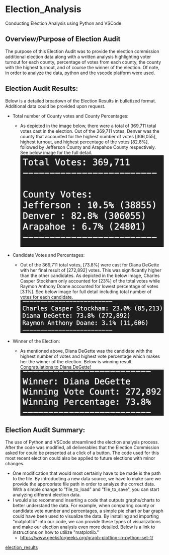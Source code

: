 # Election_Analysis
Conducting Election Analysis using Python and VSCode

## Overview/Purpose of Election Audit

The purpose of this Election Audit was to provide the election commission additional election data along with a written analysis highlighting voter turnout for each county, percentage of votes from each county, the county with the highest turnout, and of course the winner of the election. Of note, in order to analyze the data, python and the vscode platform were used.

## Election Audit Results: 
Below is a detailed breadown of the Election Results in bulletized format. Additional data could be provided upon request.  

* Total number of County votes and County Percentages:
  * As depicted in the image below, there were a total of 369,711 total votes cast in the election. Out of the 369,711 votes, Denver was the county that accounted for the highest number of votes [306,055], highest turnout, and highest percentage of the votes [82.8%], followed by Jefferson County and Arapahoe County respectively. See below image for the full detail. 
![Total_Votes_County_Votes2](Resources/Total_Votes_County_Votes2.png)

* Candidate Votes and Percentages:
  * Out of the 369,711 total votes, [73.8%] were cast for Diana DeGette with her final result of [272,892] votes. This was significantly higher than the other candidates. As depicted in the below image, Charles Casper Stockham only accounted for [23%] of the total votes while Raymon Anthony Doane accounted for lowest percentage of votes [3.1%]. See below image for full detail including total number of votes for each candidate.  
![Candidate_percentage_votes2](Resources/Candidate_percentage_votes2.png)

* Winner of the Election:
  * As mentioned above, Diana DeGette was the candidate with the highest number of votes and highest vote percentage which makes her the winner of the election. Below is winning result. Congratulations to Diana DeGette!
![Winner_of_Election2](Resources/Winner_of_Election2.png)

## Election Audit Summary:
The use of Python and VSCode streamlined the election analysis process. After the code was modified, all deliverables that the Election Commission asked for could be presented at a click of a button. The code used for this most recent election could also be applied to future elections with minor changes. 
* One modification that would most certainly have to be made is the path to the file. By introducting a new data source, we have to make sure we provide the appropriate file path in order to analyze the correct data. With a simple change to "file_to_load" and "file_to_save", you can start analyzing different election data. 
* I would also recommend inserting a code that outputs graphs/charts to better understand the data. For example, when comparing county or candidate vote number and percentages, a simple pie chart or bar graph could have been used to visualize the data. By installing and importing "matplotlib" into our code, we can provide these types of visualizations and make our election analysis even more detailed. Below is a link to instructions on how to utilize "matplotlib."
  * https://www.geeksforgeeks.org/graph-plotting-in-python-set-1/



[election_results](Resources/election_results.csv)

